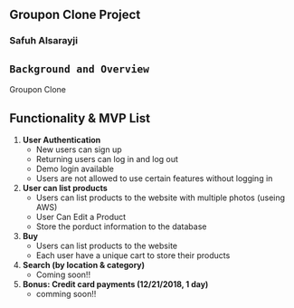 
## Groupon Clone Project
### Safuh Alsarayji


## `Background and Overview`  
  Groupon Clone

## Functionality & MVP List
1. __User Authentication__
    - New users can sign up
    - Returning users can log in and log out
    - Demo login available
    - Users are not allowed to use certain features without logging in
2. __User can list products__
    - Users can list products to the website with multiple photos (useing AWS)
    - User Can Edit a Product
    - Store the porduct information to the database
3. __Buy__
    - Users can list products to the website
    - Each user have a unique cart to store their products
4. __Search (by location & category)__
    - Coming soon!!
5. __Bonus: Credit card payments (12/21/2018, 1 day)__
    - comming soon!!
